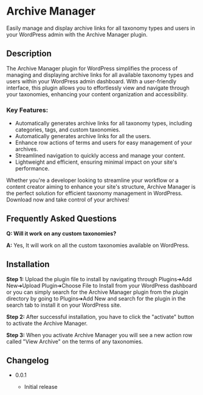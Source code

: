 # Archive Manager

Easily manage and display archive links for all taxonomy types and users in your WordPress admin with the Archive Manager plugin.

## Description
The Archive Manager plugin for WordPress simplifies the process of managing and displaying archive links for all available taxonomy types and users within your WordPress admin dashboard. With a user-friendly interface, this plugin allows you to effortlessly view and navigate through your taxonomies, enhancing your content organization and accessibility.

### Key Features:

* Automatically generates archive links for all taxonomy types, including categories, tags, and custom taxonomies.
* Automatically generates archive links for all the users.
* Enhance row actions of terms and users for easy management of your archives.
* Streamlined navigation to quickly access and manage your content.
* Lightweight and efficient, ensuring minimal impact on your site's performance.

Whether you're a developer looking to streamline your workflow or a content creator aiming to enhance your site's structure, Archive Manager is the perfect solution for efficient taxonomy management in WordPress. Download now and take control of your archives!

## Frequently Asked Questions
**Q: Will it work on any custom taxonomies?**

**A:** Yes, It will work on all the custom taxonomies available on WordPress.

## Installation

**Step 1:** Upload the plugin file to install by navigating through Plugins➔Add New➔Upload Plugin➔Choose File to Install from your WordPress dashboard or you can simply search for the Archive Manager plugin from the plugin directory by going to Plugins➔Add New and search for the plugin in the search tab to install it on your WordPress site.

**Step 2:** After successful installation, you have to click the "activate" button to activate the Archive Manager.

**Step 3:** When you activate Archive Manager you will see a new action row called "View Archive" on the terms of any taxonomies.

## Changelog

* 0.0.1

  * Initial release
